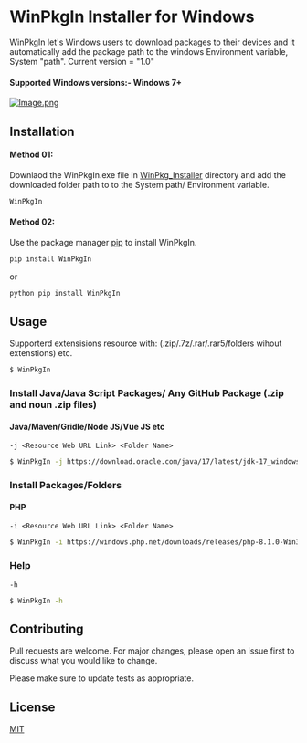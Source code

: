 # WinPkgIn Installer for Windows

WinPkgIn let's Windows users to download packages to their devices and it automatically add the package path to the windows Environment variable, System "path". 
Current version = "1.0"

#### Supported Windows versions:- Windows 7+ 

[![Image.png](https://i.postimg.cc/XYR6VpQT/Image.png)](https://postimg.cc/w1QG2TKV)

## Installation
#### Method 01: 
Downlaod the WinPkgIn.exe file in [WinPkg_Installer](https://github.com/BuddhiD-Workaholic/WinPkg_Installer/tree/main/Installer%20(.exe)%20file) directory and add the downloaded folder path to to the System path/ Environment variable. 
```bash
WinPkgIn
```

#### Method 02: 
Use the package manager [pip](https://pip.pypa.io/en/stable/) to install WinPkgIn.
```bash
pip install WinPkgIn
```
or
```bash
python pip install WinPkgIn
```

## Usage
Supporterd extensisions resource with: (.zip/.7z/.rar/.rar5/folders wihout extenstions) etc.
```bash
$ WinPkgIn 
```
### Install Java/Java Script Packages/ Any GitHub Package (.zip and noun .zip files)
#### Java/Maven/Gridle/Node JS/Vue JS etc
`-j <Resource Web URL Link> <Folder Name>`
```bash
$ WinPkgIn -j https://download.oracle.com/java/17/latest/jdk-17_windows-x64_bin.zip Java
```

### Install Packages/Folders
#### PHP
`-i <Resource Web URL Link> <Folder Name>`
```bash
$ WinPkgIn -i https://windows.php.net/downloads/releases/php-8.1.0-Win32-vs16-x64.zip PHP 
```

### Help
`-h`
```bash
$ WinPkgIn -h
```

## Contributing
Pull requests are welcome. For major changes, please open an issue first to discuss what you would like to change.

Please make sure to update tests as appropriate.

## License
[MIT](https://choosealicense.com/licenses/mit/)
